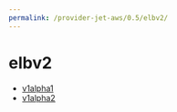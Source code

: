 ```yaml
---
permalink: /provider-jet-aws/0.5/elbv2/
---
```


# elbv2



* [v1alpha1](v1alpha1/index.md)
* [v1alpha2](v1alpha2/index.md)